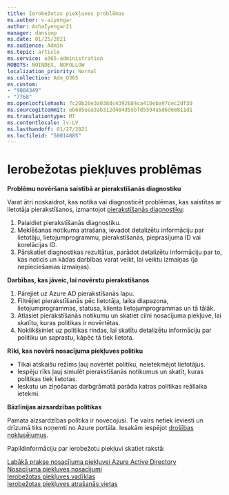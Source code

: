 ```yaml
---
title: Ierobežotas piekļuves problēmas
ms.author: v-aiyengar
author: AshaIyengar21
manager: dansimp
ms.date: 01/25/2021
ms.audience: Admin
ms.topic: article
ms.service: o365-administration
ROBOTS: NOINDEX, NOFOLLOW
localization_priority: Normal
ms.collection: Adm_O365
ms.custom:
- "9004349"
- "7768"
ms.openlocfilehash: 7c20b26e3a038dc4392684ca410eba97cec2df30
ms.sourcegitcommit: eb685eea3ab312d404d55bfd5594a5d6d68811d1
ms.translationtype: MT
ms.contentlocale: lv-LV
ms.lasthandoff: 01/27/2021
ms.locfileid: "50014885"
---
```

# <a name="conditional-access-issues"></a>Ierobežotas piekļuves problēmas

**Problēmu novēršana saistībā ar pierakstīšanās diagnostiku**

Varat ātri noskaidrot, kas notika vai diagnosticēt problēmas, kas saistītas ar lietotāja pierakstīšanos, izmantojot [pierakstīšanās diagnostiku](https://portal.azure.com/#blade/Microsoft_AAD_IAM/ActiveDirectoryMenuBlade/diagnose/symptomId/ms_aad_dxp_signin_caDiagnoseAndSolveSummarySymptom):

1. Palaidiet pierakstīšanās diagnostiku.
1. Meklēšanas notikuma atrašana, ievadot detalizētu informāciju par lietotāju, lietojumprogrammu, pierakstīšanās, pieprasījuma ID vai korelācijas ID.
1. Pārskatiet diagnostikas rezultātus, parādot detalizētu informāciju par to, kas noticis un kādas darbības varat veikt, lai veiktu izmaiņas (ja nepieciešamas izmaiņas).

**Darbības, kas jāveic, lai novērstu pierakstīšanos** 

1. Pārejiet uz Azure AD pierakstīšanās lapu.
1. Filtrējiet pierakstīšanās pēc lietotāja, laika diapazona, lietojumprogrammas, statusa, klienta lietojumprogrammas un tā tālāk.
1. Atlasiet pierakstīšanās notikumu un skatiet cilni nosacījuma piekļuve, lai skatītu, kuras politikas ir novērtētas.
1. Noklikšķiniet uz politikas rindas, lai skatītu detalizētu informāciju par politiku un saprastu, kāpēc tā tiek lietota.

**Rīki, kas novērš nosacījuma piekļuves politiku**

- Tikai atskaišu režīms ļauj novērtēt politiku, neietekmējot lietotājus.
- Iespēju rīks ļauj simulēt pierakstīšanās notikumus un skatīt, kuras politikas tiek lietotas.
- Ieskatu un ziņošanas darbgrāmatā parāda katras politikas reāllaika ietekmi.

**Bāzlīnijas aizsardzības politikas**

Pamata aizsardzības politika ir novecojusi. Tie vairs netiek ieviesti un drīzumā tiks noņemti no Azure portāla. Iesakām iespējot [drošības noklusējumus](https://docs.microsoft.com/azure/active-directory/fundamentals/concept-fundamentals-security-defaults).

Papildinformāciju par ierobežotu piekļuvi skatiet rakstā:

[Labākā prakse nosacījuma piekļuvei Azure Active Directory](https://docs.microsoft.com/azure/active-directory/conditional-access/best-practices)  
 [Nosacījuma piekļuves nosacījumi](https://docs.microsoft.com/azure/active-directory/conditional-access/best-practices)  
 [Ierobežotas piekļuves vadīklas](https://docs.microsoft.com/azure/active-directory/conditional-access/controls)  
 [Ierobežotas piekļuves atrašanās vietas](https://docs.microsoft.com/azure/active-directory/conditional-access/location-condition)
